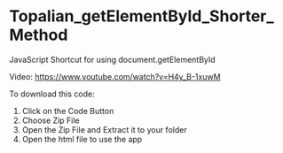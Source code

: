 # Topalian_getElementById_Shorter_Method
JavaScript Shortcut for using document.getElementById

Video: https://www.youtube.com/watch?v=H4y_B-1xuwM

To download this code:
1. Click on the Code Button
2. Choose Zip File
3. Open the Zip File and Extract it to your folder
4. Open the html file to use the app
